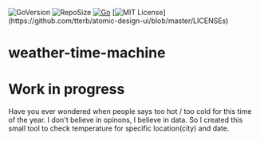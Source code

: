 
![GoVersion](https://img.shields.io/github/go-mod/go-version/gogstickgo/weather-time-machine)
![RepoSize](https://img.shields.io/github/repo-size/gogstickgo/weather-time-machine)
[![Go](https://github.com/GoGstickGo/weather-time-machine/actions/workflows/go.yml/badge.svg)](https://github.com/GoGstickGo/weather-time-machine/actions/workflows/go.yml)
[![MIT License](https://img.shields.io/apm/l/atomic-design-ui.svg?)](https://github.com/tterb/atomic-design-ui/blob/master/LICENSEs)


# weather-time-machine
# Work in progress

Have you ever wondered when people says too hot / too cold for this time of the year. I don't believe in opinons, I believe in data. So I created this small tool to check temperature for specific location(city) and date.
